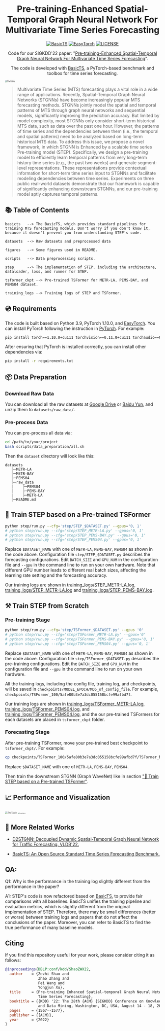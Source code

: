 # <div align="center"> Pre-training-Enhanced Spatial-Temporal Graph Neural Network For Multivariate Time Series Forecasting </div>

<div align="center">

[![BasicTS](https://img.shields.io/badge/Developing%20with-BasicTS-blue)](https://github.com/zezhishao/BasicTS)
[![EasyTorch](https://img.shields.io/badge/Developing%20with-EasyTorch-2077ff.svg)](https://github.com/cnstark/easytorch)
[![LICENSE](https://img.shields.io/github/license/zezhishao/BasicTS.svg)](https://github.com/zezhishao/BasicTS/blob/master/LICENSE)

Code for our SIGKDD'22 paper: "[Pre-training-Enhanced Spatial-Temporal Graph Neural Network For Multivariate Time Series Forecasting](https://arxiv.org/abs/2206.09113)".

The code is developed with [BasicTS](https://github.com/zezhishao/BasicTS), a PyTorch-based benchmark and toolbox for time series forecasting.

</div>


<img src="figure/STEP.png" alt="TheTable" style="zoom:42%;" />

> Multivariate Time Series (MTS) forecasting plays a vital role in a wide range of applications. Recently, Spatial-Temporal Graph Neural Networks (STGNNs) have become increasingly popular MTS forecasting methods. STGNNs jointly model the spatial and temporal patterns of MTS through graph neural networks and sequential models, significantly improving the prediction accuracy. But limited by model complexity, most STGNNs only consider short-term historical MTS data, such as data over the past one hour. However, the patterns of time series and the dependencies between them (i.e., the temporal and spatial patterns) need to be analyzed based on long-term historical MTS data. To address this issue, we propose a novel framework, in which STGNN is Enhanced by a scalable time series Pre-training model (STEP). Specifically, we design a pre-training model to efficiently learn temporal patterns from very long-term history time series (e.g., the past two weeks) and generate segment-level representations. These representations provide contextual information for short-term time series input to STGNNs and facilitate modeling dependencies between time series. Experiments on three public real-world datasets demonstrate that our framework is capable of significantly enhancing downstream STGNNs, and our pre-training model aptly captures temporal patterns.

## 📚 Table of Contents

```text
basicts   --> The BasicTS, which provides standard pipelines for training MTS forecasting models. Don't worry if you don't know it, because it doesn't prevent you from understanding STEP's code.

datasets  --> Raw datasets and preprocessed data

figures   --> Some figures used in README.

scripts   --> Data preprocessing scripts.

step      --> The implementation of STEP, including the architecture, dataloader, loss, and runner for STEP.

tsformer_ckpt --> Pre-trained TSFormer for METR-LA, PEMS-BAY, and PEMS04 dataset.

training_logs --> Training logs of STEP and TSFormer.

```

## 💿 Requirements

The code is built based on Python 3.9, PyTorch 1.10.0, and [EasyTorch](https://github.com/cnstark/easytorch).
You can install PyTorch following the instruction in [PyTorch](https://pytorch.org/get-started/locally/). For example:

```bash
pip install torch==1.10.0+cu111 torchvision==0.11.0+cu111 torchaudio==0.10.0 -f https://download.pytorch.org/whl/torch_stable.html
```

After ensuring that PyTorch is installed correctly, you can install other dependencies via:

```bash
pip install -r requirements.txt
```

## 📦 Data Preparation

### **Download Raw Data**

You can download all the raw datasets at [Google Drive](https://drive.google.com/file/d/1PY7IZ3SchpyXfNIXs71A2GEV29W5QCv2/view?usp=sharing) or [Baidu Yun](https://pan.baidu.com/s/1CXLxeHxHIMWLy3IKGFUq8g?pwd=blf8), and unzip them to `datasets/raw_data/`.

### **Pre-process Data**

You can pre-process all data via:

```bash
cd /path/to/your/project
bash scripts/data_preparation/all.sh
```

Then the `dataset` directory will look like this:

```text
datasets
   ├─METR-LA
   ├─METR-BAY
   ├─PEMS04
   ├─raw_data
   |    ├─PEMS04
   |    ├─PEMS-BAY
   |    ├─METR-LA
   ├─README.md
```

## <span id="jump"> 🎯 Train STEP based on a Pre-trained TSFormer </span>

```bash
python step/run.py --cfg='step/STEP_$DATASET.py' --gpus='0, 1'
# python step/run.py --cfg='step/STEP_METR-LA.py' --gpus='0, 1'
# python step/run.py --cfg='step/STEP_PEMS-BAY.py' --gpus='0, 1'
# python step/run.py --cfg='step/STEP_PEMS04.py' --gpus='0, 1'
```

Replace `$DATASET_NAME` with one of `METR-LA`, `PEMS-BAY`, `PEMS04` as shown in the code above. 
Configuration file `step/STEP_$DATASET.py` describes the forecasting configurations.
Edit `BATCH_SIZE` and `GPU_NUM` in the configuration file and `--gpu` in the command line to run on your own hardware.
Note that different GPU number leads to different real batch sizes, affecting the learning rate setting and the forecasting accuracy.

Our training logs are shown in [training_logs/STEP_METR-LA.log](./training_logs/STEP_METR-LA.log), [training_logs/STEP_METR-LA.log](./training_logs/STEP_METR-LA.log) and [training_logs/STEP_PEMS-BAY.log](./training_logs/STEP_PEMS-BAY.log).

## ⚒ Train STEP from Scratch

### **Pre-training Stage**

```bash
python step/run.py --cfg='step/TSFormer_$DATASET.py' --gpus '0'
# python step/run.py --cfg='step/TSFormer_METR-LA.py' --gpus='0'
# python step/run.py --cfg='step/TSFormer_PEMS-BAY.py' --gpus='0, 1'
# python step/run.py --cfg='step/TSFormer_PEMS04.py' --gpus='0, 1'
```

Replace `$DATASET_NAME` with one of `METR-LA`, `PEMS-BAY`, `PEMS04` as shown in the code above.
Configuration file `step/TSFormer_$DATASET.py` describes the pre-training configurations.
Edit the `BATCH_SIZE` and `GPU_NUM` in the configuration file and `--gpu` in the command line to run on your own hardware.

All the training logs, including the config file, training log, and checkpoints, will be saved in `checkpoints/MODEL_EPOCH/MD5_of_config_file`.
For example, `checkpoints/TSFormer_100/5afe80b3e7a3dc055158bcfe99afbd7f`.

Our training logs are shown in [training_logs/TSFormer_METR-LA.log](./training_logs/TSFormer_METR-LA.log), [training_logs/TSFormer_PEMS04.log](./training_logs/TSFormer_PEMS04.log), and [training_logs/TSFormer_PEMS04.log](./training_logs/TSFormer_PEMS-BAY.log), and the our pre-trained TSFormers for each datasets are placed in `tsformer_ckpt` folder.

### **Forecasting Stage**

After pre-training TSFormer, move your pre-trained best checkpoint to `tsformer_ckpt/`.
For example:

```bash
cp checkpoints/TSFormer_100/5afe80b3e7a3dc055158bcfe99afbd7f/TSFormer_best_val_MAE.pt tsformer_ckpt/TSFormer_$DATASET_NAME.pt
```

Replace `$DATASET_NAME` with one of `METR-LA`, `PEMS-BAY`, `PEMS04`.

Then train the downstream STGNN (Graph WaveNet) like in section ["🎯 Train STEP based on a Pre-trained TSFormer"](#jump).

## 📈 Performance and Visualization

<img src="figure/MainResults.png" alt="TheTable" style="zoom:49.4%;" />

<img src="figure/Inspecting.jpg" alt="Visualization" style="zoom:25%;" />

## 🔗 More Related Works

- [D2STGNN: Decoupled Dynamic Spatial-Temporal Graph Neural Network for Traffic Forecasting. VLDB'22.](https://github.com/zezhishao/D2STGNN)

- [BasicTS: An Open Source Standard Time Series Forecasting Benchmark.](https://github.com/zezhishao/BasicTS)

## QA:

Q1: Why is the performance in the training log slightly different from the performance in the paper?

A1: 
STEP's code is now refactored based on [BasicTS](https://github.com/zezhishao/BasicTS), to provide fair comparisons with all baselines.
BasicTS unifies the training pipeline and evaluation metrics, which is slightly different from the original implementation of STEP.
Therefore, there may be small differences (better or worse) between training logs and papers that do not affect the conclusions of the paper.
Moreover, you can refer to BasicTS to find the true performance of many baseline models.

## Citing

If you find this repository useful for your work, please consider citing it as follows:

```bibtex
@inproceedings{DBLP:conf/kdd/ShaoZWX22,
  author    = {Zezhi Shao and
               Zhao Zhang and
               Fei Wang and
               Yongjun Xu},
  title     = {Pre-training Enhanced Spatial-temporal Graph Neural Network for Multivariate
               Time Series Forecasting},
  booktitle = {{KDD} '22: The 28th {ACM} {SIGKDD} Conference on Knowledge Discovery
               and Data Mining, Washington, DC, USA, August 14 - 18, 2022},
  pages     = {1567--1577},
  publisher = {{ACM}},
  year      = {2022}
}
```
